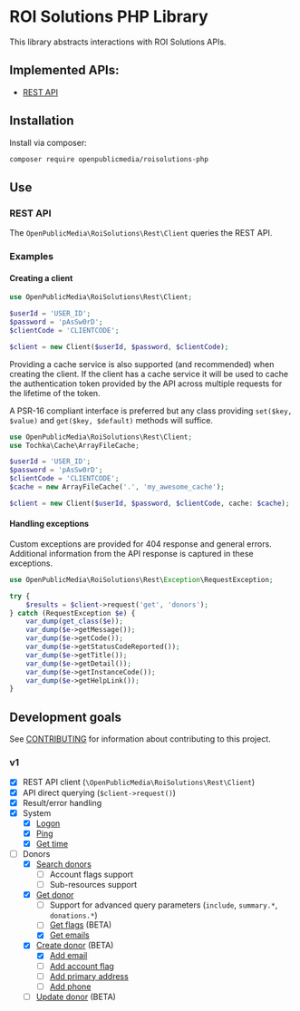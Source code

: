 # ROI Solutions PHP Library

This library abstracts interactions with ROI Solutions APIs.

## Implemented APIs:

- [REST API](https://secure2.roisolutions.net/api/help/)

## Installation

Install via composer:

```bash
composer require openpublicmedia/roisolutions-php
```

## Use

### REST API

The `OpenPublicMedia\RoiSolutions\Rest\Client` queries the REST API.

### Examples

#### Creating a client

```php
use OpenPublicMedia\RoiSolutions\Rest\Client;

$userId = 'USER_ID';
$password = 'pAsSw0rD';
$clientCode = 'CLIENTCODE';

$client = new Client($userId, $password, $clientCode);
```

Providing a cache service is also supported (and recommended) when creating the
client. If the client has a cache service it will be used to cache the
authentication token provided by the API across multiple requests for the
lifetime of the token.

A PSR-16 compliant interface is preferred but any class providing
`set($key, $value)` and `get($key, $default)` methods will suffice.

```php
use OpenPublicMedia\RoiSolutions\Rest\Client;
use Tochka\Cache\ArrayFileCache;

$userId = 'USER_ID';
$password = 'pAsSw0rD';
$clientCode = 'CLIENTCODE';
$cache = new ArrayFileCache('.', 'my_awesome_cache');

$client = new Client($userId, $password, $clientCode, cache: $cache);
```

#### Handling exceptions

Custom exceptions are provided for 404 response and general errors. Additional
information from the API response is captured in these exceptions.

```php
use OpenPublicMedia\RoiSolutions\Rest\Exception\RequestException;

try {
    $results = $client->request('get', 'donors');
} catch (RequestException $e) {
    var_dump(get_class($e));
    var_dump($e->getMessage());
    var_dump($e->getCode());
    var_dump($e->getStatusCodeReported());
    var_dump($e->getTitle());
    var_dump($e->getDetail());
    var_dump($e->getInstanceCode());
    var_dump($e->getHelpLink());
}
```

## Development goals

See [CONTRIBUTING](CONTRIBUTING.md) for information about contributing to
this project.

### v1

- [x] REST API client (`\OpenPublicMedia\RoiSolutions\Rest\Client`)
- [x] API direct querying (`$client->request()`)
- [x] Result/error handling
- [x] System
  - [x] [Logon](https://secure2.roisolutions.net/api/help/#/system/post-logon)
  - [x] [Ping](https://secure2.roisolutions.net/api/help/#/system/get-ping)
  - [x] [Get time](https://secure2.roisolutions.net/api/help/#/system/get-time)
- [ ] Donors
  - [x] [Search donors](https://secure2.roisolutions.net/api/help/#/donors/get-donors)
    - [ ] Account flags support
    - [ ] Sub-resources support
  - [x] [Get donor](https://secure2.roisolutions.net/api/help/#/donors/get-donor)
    - [ ] Support for advanced query parameters (`include`, `summary.*`, `donations.*`)
    - [ ] [Get flags](https://secure2.roisolutions.net/api/help/#/BETA%20TESTING/get-donor-accountflags) (BETA)
    - [x] [Get emails](https://secure2.roisolutions.net/api/help/#/contact/get-donor-emails)
  - [x] [Create donor](https://secure2.roisolutions.net/api/help/#/BETA%20TESTING/post-donor) (BETA)
    - [x] [Add email](https://secure2.roisolutions.net/api/help/#/BETA%20TESTING/post-donor-email)
    - [ ] [Add account flag](https://secure2.roisolutions.net/api/help/#/BETA%20TESTING/post-donor-accountflags)
    - [ ] [Add primary address](https://secure2.roisolutions.net/api/help/#/BETA%20TESTING/post-donor-address-primary)
    - [ ] [Add phone](https://secure2.roisolutions.net/api/help/#/BETA%20TESTING/post-donor-phone)
  - [ ] [Update donor](https://secure2.roisolutions.net/api/help/#/BETA%20TESTING/patch-donors) (BETA)
